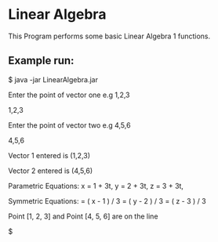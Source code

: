 # Linear Algebra
This Program performs some basic Linear Algebra 1 functions.

## Example run:

 $ java -jar LinearAlgebra.jar

Enter the point of vector one e.g 1,2,3

1,2,3

Enter the point of vector two e.g 4,5,6

4,5,6

Vector 1 entered is (1,2,3)

Vector 2 entered is (4,5,6)

Parametric Equations: x = 1 + 3t, y = 2 + 3t, z = 3 + 3t, 

Symmetric Equations: = ( x - 1 ) / 3  = ( y - 2 ) / 3  = ( z - 3 ) / 3  

Point [1, 2, 3] and Point [4, 5, 6] are on the line


$
